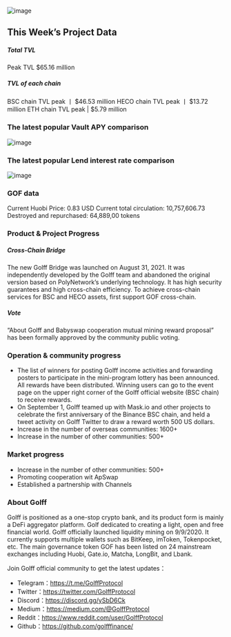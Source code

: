 ![image](http://docs.golff.com/blog/page/14.jpg)

## This Week’s Project Data

##### Total TVL

Peak TVL $65.16 million

##### TVL of each chain

BSC chain TVL peak 丨 $46.53 million
HECO chain TVL peak 丨 $13.72 million
ETH chain TVL peak | $5.79 million

### The latest popular Vault APY comparison

![image](http://docs.golff.com/blog/page/12.png)

### The latest popular Lend interest rate comparison

![image](http://docs.golff.com/blog/page/13.png)

### GOF data

Current Huobi Price: 0.83 USD
Current total circulation: 10,757,606.73
Destroyed and repurchased: 64,889,00 tokens

### Product & Project Progress

##### Cross-Chain Bridge

The new Golff Bridge was launched on August 31, 2021. It was independently developed by the Golff team and abandoned the original version based on PolyNetwork’s underlying technology. It has high security guarantees and high cross-chain efficiency. To achieve cross-chain services for BSC and HECO assets, first support GOF cross-chain.

##### Vote

“About Golff and Babyswap cooperation mutual mining reward proposal” has been formally approved by the community public voting.

### Operation & community progress

- The list of winners for posting Golff income activities and forwarding posters to participate in the mini-program lottery has been announced. All rewards have been distributed. Winning users can go to the event page on the upper right corner of the Golff official website (BSC chain) to receive rewards.
- On September 1, Golff teamed up with Mask.io and other projects to celebrate the first anniversary of the Binance BSC chain, and held a tweet activity on Golff Twitter to draw a reward worth 500 US dollars.
- Increase in the number of overseas communities: 1600+
- Increase in the number of other communities: 500+

### Market progress

- Increase in the number of other communities: 500+
- Promoting cooperation wit ApSwap
- Established a partnership with Channels

### About Golff

Golff is positioned as a one-stop crypto bank, and its product form is mainly a DeFi aggregator platform. Golf dedicated to creating a light, open and free financial world. Golff officially launched liquidity mining on 9/9/2020. It currently supports multiple wallets such as BitKeep, imToken, Tokenpocket, etc. The main governance token GOF has been listed on 24 mainstream exchanges including Huobi, Gate.io, Matcha, LongBit, and Lbank.

Join Golff official community to get the latest updates：
- Telegram：https://t.me/GolffProtocol
- Twitter：https://twitter.com/GolffProtocol
- Discord：https://discord.gg/ySbD6Ck
- Medium：https://medium.com/@GolffProtocol
- Reddit：https://www.reddit.com/user/GolffProtocol
- Github：https://github.com/golfffinance/
